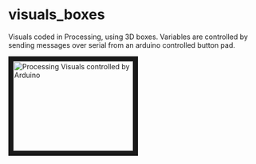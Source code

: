 # visuals_boxes

Visuals coded in Processing, using 3D boxes.
Variables are controlled by sending messages over serial from an arduino controlled button pad. 

<a href="http://www.youtube.com/watch?feature=player_embedded&v=-yTRgr_Z58Y
" target="_blank"><img src="https://www.youtube.com/upload_thumbnail?v=-yTRgr_Z58Y&t=hqdefault&ts=1546047162712" 
alt="Processing Visuals controlled by Arduino" width="240" height="180" border="10" /></a>
